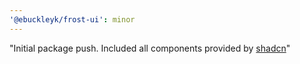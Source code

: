 ```yaml
---
'@ebuckleyk/frost-ui': minor
---
```


"Initial package push. Included all components provided by [shadcn](https://ui.shadcn.com/docs/components/accordion)"
